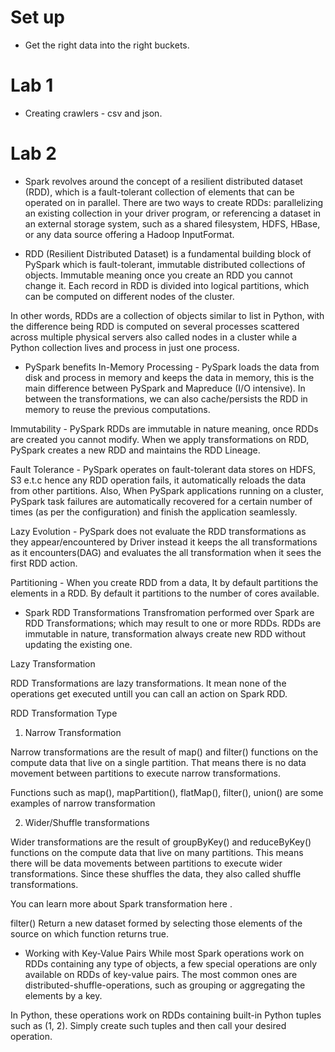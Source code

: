 # Set up
- Get the right data into the right buckets.

# Lab 1
- Creating crawlers - csv and json.

# Lab 2
- Spark revolves around the concept of a resilient distributed dataset (RDD), which is a fault-tolerant collection of elements that can be operated on in parallel. There are two ways to create RDDs: parallelizing an existing collection in your driver program, or referencing a dataset in an external storage system, such as a shared filesystem, HDFS, HBase, or any data source offering a Hadoop InputFormat.

 
- RDD (Resilient Distributed Dataset) is a fundamental building block of PySpark which is fault-tolerant, immutable distributed collections of objects. Immutable meaning once you create an RDD you cannot change it. Each record in RDD is divided into logical partitions, which can be computed on different nodes of the cluster.

In other words, RDDs are a collection of objects similar to list in Python, with the difference being RDD is computed on several processes scattered across multiple physical servers also called nodes in a cluster while a Python collection lives and process in just one process.

- PySpark benefits
In-Memory Processing - PySpark loads the data from disk and process in memory and keeps the data in memory, this is the main difference between PySpark and Mapreduce (I/O intensive). In between the transformations, we can also cache/persists the RDD in memory to reuse the previous computations.

Immutability - PySpark RDDs are immutable in nature meaning, once RDDs are created you cannot modify. When we apply transformations on RDD, PySpark creates a new RDD and maintains the RDD Lineage.

Fault Tolerance - PySpark operates on fault-tolerant data stores on HDFS, S3 e.t.c hence any RDD operation fails, it automatically reloads the data from other partitions. Also, When PySpark applications running on a cluster, PySpark task failures are automatically recovered for a certain number of times (as per the configuration) and finish the application seamlessly.

Lazy Evolution - PySpark does not evaluate the RDD transformations as they appear/encountered by Driver instead it keeps the all transformations as it encounters(DAG) and evaluates the all transformation when it sees the first RDD action.

Partitioning - When you create RDD from a data, It by default partitions the elements in a RDD. By default it partitions to the number of cores available.

- Spark RDD Transformations
Transfromation performed over Spark are RDD Transformations; which may result to one or more RDDs. RDDs are immutable in nature, transformation always create new RDD without updating the existing one.

Lazy Transformation

RDD Transformations are lazy transformations. It mean none of the operations get executed untill you can call an action on Spark RDD.

RDD Transformation Type

1. Narrow Transformation

Narrow transformations are the result of map() and filter() functions on the compute data that live on a single partition. That means there is no data movement between partitions to execute narrow transformations.

Functions such as map(), mapPartition(), flatMap(), filter(), union() are some examples of narrow transformation

2. Wider/Shuffle transformations

Wider transformations are the result of groupByKey() and reduceByKey() functions on the compute data that live on many partitions. This means there will be data movements between partitions to execute wider transformations. Since these shuffles the data, they also called shuffle transformations.

You can learn more about Spark transformation here .

filter() Return a new dataset formed by selecting those elements of the source on which function returns true.

- Working with Key-Value Pairs
While most Spark operations work on RDDs containing any type of objects, a few special operations are only available on RDDs of key-value pairs. The most common ones are distributed-shuffle-operations, such as grouping or aggregating the elements by a key.

In Python, these operations work on RDDs containing built-in Python tuples such as (1, 2). Simply create such tuples and then call your desired operation.

